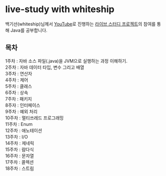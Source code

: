 # live-study with whiteship
백기선(whiteship)님께서 [YouTube](https://www.youtube.com/user/whiteship2000)로 진행하는 [라이브 스터디 프로젝트](https://github.com/whiteship/live-study)의 참여를 통해 Java를 공부합니다.

## 목차

1주차 : 자바 소스 파일(.java)을 JVM으로 실행하는 과정 이해하기.  
2주차 : 자바 데이터 타입, 변수 그리고 배열  
3주차 : 연산자  
4주차 : 제어  
5주차 : 클래스  
6주차 : 상속  
7주차 : 패키지   
8주자 : 인터페이스   
9주차 : 예외 처리  
10주차 : 멀티쓰레드 프로그래밍  
11주차 : Enum  
12주차 : 애노테이션  
13주차 : I/O  
14주차 : 제네릭  
15주차 : 람다식  
16주차 : 문자열  
17주차 : 콜렉션  
18주차 : 스트림  
